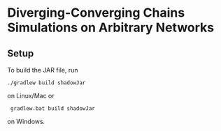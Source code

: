 # Diverging-Converging Chains Simulations on Arbitrary Networks

## Setup

To build the JAR file, run

    ./gradlew build shadowJar

on Linux/Mac or

     gradlew.bat build shadowJar

on Windows.